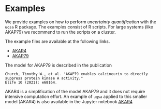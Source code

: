 # Examples 

We provide examples on how to perform *uncertainty quantification* with the ``uqsa`` R package. The examples consist of R scripts. For large systems (like AKAP79) we recommend to run the scripts on a cluster.

The example files are available at the following links.

* [AKAR4](https://github.com/icpm-kth/uqsa/blob/master/inst/extdata/AKAR4/runABCMCMC_AKAR4.R)
* [AKAP79](https://github.com/icpm-kth/uqsa/blob/master/inst/extdata/AKAP79/runABCMCMC_AKAP79.R)

The model for AKAP79 is described in the publication 
```
Church, Timothy W., et al. "AKAP79 enables calcineurin to directly suppress protein kinase A activity." 
Elife 10 (2021): e68164.
```

AKAR4 is a simplification of the model AKAP79 and it does not require intensive computation effort. An example of ``uqsa`` applied to this smaller model (AKAR4) is also available in the Jupyter notebook [AKAR4](https://github.com/icpm-kth/uqsa/blob/master/UQ_AKAR4.ipynb)
